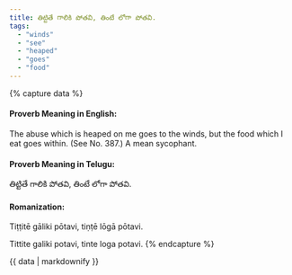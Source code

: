 ```yaml
---
title: తిట్టితే గాలికి పోతవి, తింటే లోగా పోతవి.
tags:
  - "winds"
  - "see"
  - "heaped"
  - "goes"
  - "food"
---
```


{% capture data %}
#### Proverb Meaning in English:
The abuse which is heaped on me goes to the winds, but the food which I eat goes within.
(See No. 387.)
A mean sycophant.

#### Proverb Meaning in Telugu:
తిట్టితే గాలికి పోతవి, తింటే లోగా పోతవి.

#### Romanization:
Tiṭṭitē gāliki pōtavi, tiṇṭē lōgā pōtavi.

Tittite galiki potavi, tinte loga potavi.
{% endcapture %}

{{ data | markdownify }}

